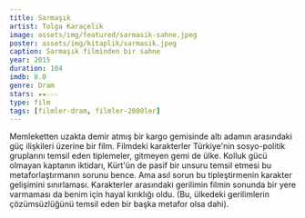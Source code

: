 ```yaml
---
title: Sarmaşık
artist: Tolga Karaçelik
image: assets/img/featured/sarmasik-sahne.jpeg
poster: assets/img/kitaplik/sarmasik.jpeg
caption: Sarmaşık filminden bir sahne
year: 2015
duration: 104
imdb: 8.0
genre: Dram
stars: ★★☆☆☆
type: film
tags: [filmler-dram, filmler-2000ler]
---
```


Memleketten uzakta demir atmış bir kargo gemisinde altı adamın arasındaki güç ilişkileri üzerine bir film. Filmdeki karakterler Türkiye'nin sosyo-politik gruplarını temsil eden tiplemeler, gitmeyen gemi de ülke. Kolluk gücü olmayan kaptanın iktidarı, Kürt'ün de pasif bir unsuru temsil etmesi bu metaforlaştırmanın sorunu bence. Ama asıl sorun bu tipleştirmenin karakter gelişimini sınırlaması. Karakterler arasındaki gerilimin filmin sonunda bir yere varmaması da benim için hayal kırıklığı oldu. (Bu, ülkedeki gerilimlerin çözümsüzlüğünü temsil eden bir başka metafor olsa dahi). 

